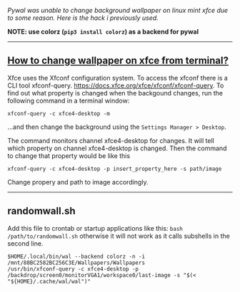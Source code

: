_Pywal was unable to change background wallpaper on linux mint xfce due to some reason. Here is the hack i previously used._


**NOTE: use colorz (`pip3 install colorz`) as a backend for pywal**

-----------------------------------------------------
 [How to change wallpaper on xfce from terminal?](https://forum.xfce.org/viewtopic.php?id=11371)
-----------------------------------------------------

Xfce uses the Xfconf configuration system. To access the xfconf there is a CLI tool xfconf-query. https://docs.xfce.org/xfce/xfconf/xfconf-query. To find out what property is changed when the backgound changes, run the following command in a terminal window:

`xfconf-query -c xfce4-desktop -m`

...and then change the background using the `Settings Manager > Desktop`.

The command monitors channel xfce4-desktop for changes. It will tell which property on channel xfce4-desktop is changed. Then the command to change that property would be like this

 `xfconf-query -c xfce4-desktop -p insert_property_here -s path/image`

Change propery and path to image accordingly.

-----------------------------------------------------
randomwall.sh
-----------------------------------------------------

Add this file to crontab or startup applications like this:
`bash /path/to/randomwall.sh`
otherwise it will not work as it calls subshells in the second line.
```
$HOME/.local/bin/wal --backend colorz -n -i /mnt/88BC2582BC256C3E/Wallpapers/Wallpapers
/usr/bin/xfconf-query -c xfce4-desktop -p /backdrop/screen0/monitorVGA1/workspace0/last-image -s "$(< "${HOME}/.cache/wal/wal")"
```
